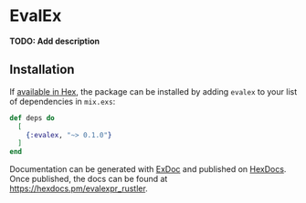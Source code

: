 # EvalEx

**TODO: Add description**

## Installation

If [available in Hex](https://hex.pm/docs/publish), the package can be installed
by adding `evalex` to your list of dependencies in `mix.exs`:

```elixir
def deps do
  [
    {:evalex, "~> 0.1.0"}
  ]
end
```

Documentation can be generated with [ExDoc](https://github.com/elixir-lang/ex_doc)
and published on [HexDocs](https://hexdocs.pm). Once published, the docs can
be found at <https://hexdocs.pm/evalexpr_rustler>.
